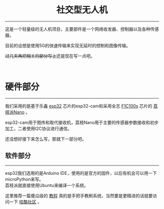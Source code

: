 <h1 style="text-align:center">社交型无人机</h1>
<hr/>
<p>这是一个轻量级的无人机项目，主要部件是一个网络收发器、控制器以及各种传感器。 </p>
<p>目前的设想是使用5G的快速传输来实现无延时的控制和图像传输。</p>
<p><del>过几天再把相关的部分写上</del>还是现在写一点吧。</p>
<br/>
<h1>硬件部分</h2>
<hr/>
<p>我们采用的是基于乐鑫
   <a href="https://www.espressif.com/">esp32</a>
  芯片的esp32-cam和采用全志
   <a href="http://www.allwinnertech.com/index.php?c=product&a=index&id=73">F1C100s</a>
  芯片的
   <a href="http://nano.lichee.pro/">荔枝派Nano</a>
  。
</p>
<p>esp32-cam用于图传和取代接收机，荔枝Nano用于主要的传感器参数接收和初步加工，二者使用I2C协议进行通信。</p>
<p>还没想好接下来怎么写，那就下一部分吧。</p>
<h2>软件部分</h2>
<hr/>
<p>esp32我们选用的是Arduino IDE，使用的是官方的固件，以后有机会可以用一下microPython来写。<br/>荔枝派就直接使用Ubuntu来编译一个系统。</p>
<p>
  这里推荐一篇傻瓜级的
    <a href="https://www.cnblogs.com/chengchen/p/12725056.html">教程</a>
  真的是手把手教刷系统，当然要是更精进的话就要访问一下
    <a href=""https://whycan.com/>哇酷社区</a>
  。
</p>
